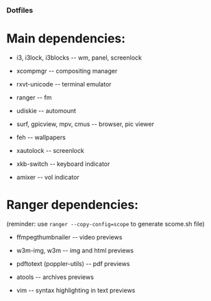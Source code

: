 ### Dotfiles

# Main dependencies:

* i3, i3lock, i3blocks -- wm, panel, screenlock

* xcompmgr -- compositing manager

* rxvt-unicode -- terminal emulator

* ranger -- fm

* udiskie -- automount

* surf, gpicview, mpv, cmus -- browser, pic viewer

* feh -- wallpapers

* xautolock -- screenlock

* xkb-switch -- keyboard indicator

* amixer -- vol indicator

# Ranger dependencies:

(reminder: use `ranger --copy-config=scope` to generate
scome.sh file)

* ffmpegthumbnailer -- video previews

* w3m-img, w3m -- img and html previews

* pdftotext (poppler-utils) -- pdf previews

* atools -- archives previews

* vim -- syntax highlighting in text previews
